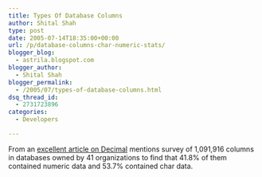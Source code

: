 ```yaml
---
title: Types Of Database Columns
author: Shital Shah
type: post
date: 2005-07-14T18:35:00+00:00
url: /p/database-columns-char-numeric-stats/
blogger_blog:
  - astrila.blogspot.com
blogger_author:
  - Shital Shah
blogger_permalink:
  - /2005/07/types-of-database-columns.html
dsq_thread_id:
  - 2731723896
categories:
  - Developers

---
```

From an [excellent article on Decimal][1] mentions survey of 1,091,916 columns in databases owned by 41 organizations to find that 41.8% of them contained numeric data and 53.7% contained char data.

 [1]: http://www2.hursley.ibm.com/decimal/decifaq1.html